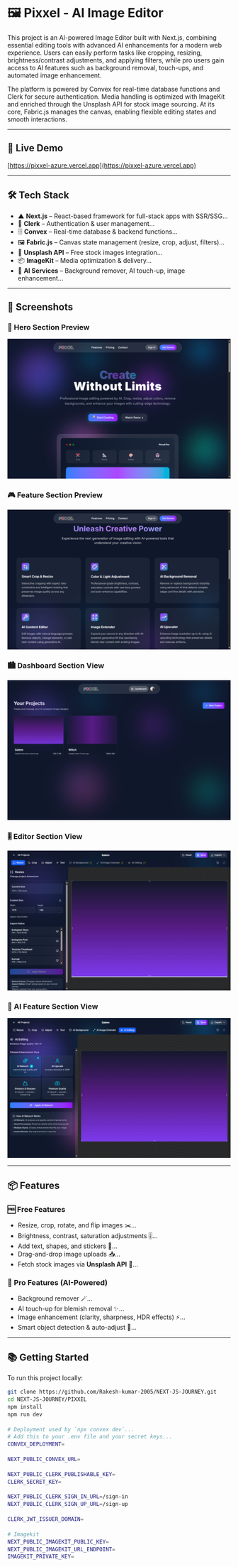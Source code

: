 # 🖼️ Pixxel - AI Image Editor  

This project is an AI-powered Image Editor built with Next.js, combining essential editing tools with advanced AI enhancements for a modern web experience. Users can easily perform tasks like cropping, resizing, brightness/contrast adjustments, and applying filters, while pro users gain access to AI features such as background removal, touch-ups, and automated image enhancement.

The platform is powered by Convex for real-time database functions and Clerk for secure authentication. Media handling is optimized with ImageKit and enriched through the Unsplash API for stock image sourcing. At its core, Fabric.js manages the canvas, enabling flexible editing states and smooth interactions.

---

## 🚀 Live Demo  

[https://pixxel-azure.vercel.app](https://pixxel-azure.vercel.app)  

---

## 🛠️ Tech Stack  

- ▲ **Next.js** – React-based framework for full-stack apps with SSR/SSG...  
- 🔐 **Clerk** – Authentication & user management...
- 🗄️ **Convex** – Real-time database & backend functions...  
- 🖼️ **Fabric.js** – Canvas state management (resize, crop, adjust, filters)...  
- 📸 **Unsplash API** – Free stock images integration...
- 📦 **ImageKit** – Media optimization & delivery...
- 🤖 **AI Services** – Background remover, AI touch-up, image enhancement...  

---

## 📸 Screenshots

### 🗼 Hero Section Preview
![Heropage](https://raw.githubusercontent.com/Rakesh-kumar-2005/NEXT-JS-JOURNEY/main/PIXXEL/public/ss1.png)

### 🎮 Feature Section Preview
![Feature Section](https://raw.githubusercontent.com/Rakesh-kumar-2005/NEXT-JS-JOURNEY/main/PIXXEL/public/ss2.png)


### 🏙️ Dashboard Section View
![Dashboard View](https://raw.githubusercontent.com/Rakesh-kumar-2005/NEXT-JS-JOURNEY/main/PIXXEL/public/ss3.png)

### 🎚️ Editor Section View
![Mobile View](https://raw.githubusercontent.com/Rakesh-kumar-2005/NEXT-JS-JOURNEY/main/PIXXEL/public/ss4.png)

### 🤖 AI Feature Section View
![Mobile View](https://raw.githubusercontent.com/Rakesh-kumar-2005/NEXT-JS-JOURNEY/main/PIXXEL/public/ss5.png)

---

## 📦 Features  

### 🆓 Free Features  
- Resize, crop, rotate, and flip images ✂️...
- Brightness, contrast, saturation adjustments 🎚️...  
- Add text, shapes, and stickers 📝...
- Drag-and-drop image uploads 📥...
- Fetch stock images via **Unsplash API** 📸...  

### 🌟 Pro Features (AI-Powered)  
- Background remover 🪄...
- AI touch-up for blemish removal ✨...  
- Image enhancement (clarity, sharpness, HDR effects) ⚡...  
- Smart object detection & auto-adjust 🎯...

---

## 📚 Getting Started  

To run this project locally:  

```bash
git clone https://github.com/Rakesh-kumar-2005/NEXT-JS-JOURNEY.git
cd NEXT-JS-JOURNEY/PIXXEL
npm install
npm run dev

# Deployment used by `npx convex dev`...
# Add this to your .env file and your secret keys...
CONVEX_DEPLOYMENT=

NEXT_PUBLIC_CONVEX_URL=

NEXT_PUBLIC_CLERK_PUBLISHABLE_KEY=
CLERK_SECRET_KEY=

NEXT_PUBLIC_CLERK_SIGN_IN_URL=/sign-in
NEXT_PUBLIC_CLERK_SIGN_UP_URL=/sign-up

CLERK_JWT_ISSUER_DOMAIN=

# Imagekit
NEXT_PUBLIC_IMAGEKIT_PUBLIC_KEY=
NEXT_PUBLIC_IMAGEKIT_URL_ENDPOINT=
IMAGEKIT_PRIVATE_KEY=
